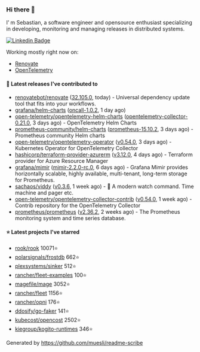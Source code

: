 ### Hi there 👋

I’ m Sebastian, a software engineer and opensource enthusiast specializing in developing, monitoring and managing releases in distributed systems.

[![Linkedin Badge](https://img.shields.io/badge/-LinkedIn-blue?style=flat&logo=Linkedin&logoColor=white&link=https://www.linkedin.com/in/sebastian-poxhofer/)](https://www.linkedin.com/in/sebastian-poxhofer/)

Working mostly right now on:
- [Renovate](https://github.com/renovatebot/renovate)
- [OpenTelemetry](https://github.com/open-telemetry)



#### 🚀 Latest releases I've contributed to

- [renovatebot/renovate](https://github.com/renovatebot/renovate) ([32.105.0](https://github.com/renovatebot/renovate/releases/tag/32.105.0), today) - Universal dependency update tool that fits into your workflows.
- [grafana/helm-charts](https://github.com/grafana/helm-charts) ([oncall-1.0.2](https://github.com/grafana/helm-charts/releases/tag/oncall-1.0.2), 1 day ago)
- [open-telemetry/opentelemetry-helm-charts](https://github.com/open-telemetry/opentelemetry-helm-charts) ([opentelemetry-collector-0.21.0](https://github.com/open-telemetry/opentelemetry-helm-charts/releases/tag/opentelemetry-collector-0.21.0), 3 days ago) - OpenTelemetry Helm Charts
- [prometheus-community/helm-charts](https://github.com/prometheus-community/helm-charts) ([prometheus-15.10.2](https://github.com/prometheus-community/helm-charts/releases/tag/prometheus-15.10.2), 3 days ago) - Prometheus community Helm charts
- [open-telemetry/opentelemetry-operator](https://github.com/open-telemetry/opentelemetry-operator) ([v0.54.0](https://github.com/open-telemetry/opentelemetry-operator/releases/tag/v0.54.0), 3 days ago) - Kubernetes Operator for OpenTelemetry Collector
- [hashicorp/terraform-provider-azurerm](https://github.com/hashicorp/terraform-provider-azurerm) ([v3.12.0](https://github.com/hashicorp/terraform-provider-azurerm/releases/tag/v3.12.0), 4 days ago) - Terraform provider for Azure Resource Manager
- [grafana/mimir](https://github.com/grafana/mimir) ([mimir-2.2.0-rc.0](https://github.com/grafana/mimir/releases/tag/mimir-2.2.0-rc.0), 6 days ago) - Grafana Mimir provides horizontally scalable, highly available, multi-tenant, long-term storage for Prometheus.
- [sachaos/viddy](https://github.com/sachaos/viddy) ([v0.3.6](https://github.com/sachaos/viddy/releases/tag/v0.3.6), 1 week ago) - 👀 A modern watch command. Time machine and pager etc.
- [open-telemetry/opentelemetry-collector-contrib](https://github.com/open-telemetry/opentelemetry-collector-contrib) ([v0.54.0](https://github.com/open-telemetry/opentelemetry-collector-contrib/releases/tag/v0.54.0), 1 week ago) - Contrib repository for the OpenTelemetry Collector
- [prometheus/prometheus](https://github.com/prometheus/prometheus) ([v2.36.2](https://github.com/prometheus/prometheus/releases/tag/v2.36.2), 2 weeks ago) - The Prometheus monitoring system and time series database.

#### ⭐ Latest projects I've starred

- [rook/rook](https://github.com/rook/rook) 10071⭐
- [polarsignals/frostdb](https://github.com/polarsignals/frostdb) 662⭐
- [plexsystems/sinker](https://github.com/plexsystems/sinker) 512⭐
- [rancher/fleet-examples](https://github.com/rancher/fleet-examples) 100⭐
- [magefile/mage](https://github.com/magefile/mage) 3052⭐
- [rancher/fleet](https://github.com/rancher/fleet) 1156⭐
- [rancher/opni](https://github.com/rancher/opni) 176⭐
- [ddosify/go-faker](https://github.com/ddosify/go-faker) 141⭐
- [kubecost/opencost](https://github.com/kubecost/opencost) 2502⭐
- [kiegroup/kogito-runtimes](https://github.com/kiegroup/kogito-runtimes) 346⭐



Generated by https://github.com/muesli/readme-scribe
